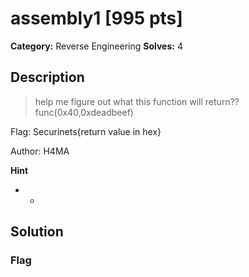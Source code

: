 # assembly1 [995 pts]

**Category:** Reverse Engineering
**Solves:** 4

## Description
>help me figure out what this function will return?? 
func(0x40,0xdeadbeef)

Flag: Securinets{return value in hex}

Author: H4MA

**Hint**
* -

## Solution

### Flag


